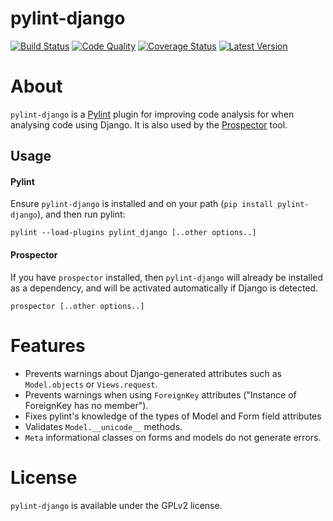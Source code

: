 pylint-django
=============

[![Build Status](https://travis-ci.org/landscapeio/pylint-django.png?branch=master)](https://travis-ci.org/landscapeio/pylint-django) 
[![Code Quality](https://landscape.io/github/landscapeio/pylint-django/master/landscape.png)](https://landscape.io/github/landscapeio/pylint-django)
[![Coverage Status](https://coveralls.io/repos/landscapeio/pylint-django/badge.png)](https://coveralls.io/r/landscapeio/pylint-django)
[![Latest Version](https://img.shields.io/pypi/v/pylint-django.svg)](https://pypi.python.org/pypi/pylint-django)

# About

`pylint-django` is a [Pylint](http://pylint.org) plugin for improving code analysis for when analysing code using Django. It is also used by the [Prospector](https://github.com/landscapeio/prospector) tool.

## Usage

#### Pylint

Ensure `pylint-django` is installed and on your path (`pip install pylint-django`), and then run pylint:

```
pylint --load-plugins pylint_django [..other options..]
```

#### Prospector

If you have `prospector` installed, then `pylint-django` will already be installed as a dependency, and will be activated automatically if Django is detected.

```
prospector [..other options..]
```

# Features

* Prevents warnings about Django-generated attributes such as `Model.objects` or `Views.request`.
* Prevents warnings when using `ForeignKey` attributes ("Instance of ForeignKey has no <x> member").
* Fixes pylint's knowledge of the types of Model and Form field attributes
* Validates `Model.__unicode__` methods.
* `Meta` informational classes on forms and models do not generate errors.

# License

`pylint-django` is available under the GPLv2 license.